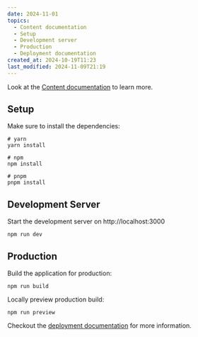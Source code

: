 ```yaml
---
date: 2024-11-01
topics:
  - Content documentation
  - Setup
  - Development server
  - Production
  - Deployment documentation
created_at: 2024-10-19T11:23
last_modified: 2024-11-09T21:19
---
```


Look at the [Content documentation](https://content.nuxt.com/) to learn more.

## Setup

Make sure to install the dependencies:

```shell
# yarn
yarn install

# npm
npm install

# pnpm
pnpm install
```

## Development Server

Start the development server on http://localhost:3000

```shell
npm run dev
```

## Production

Build the application for production:

```shell
npm run build
```

Locally preview production build:

```shell
npm run preview
```

Checkout the [deployment documentation](https://nuxt.com/docs/getting-started/deployment) for more information.
